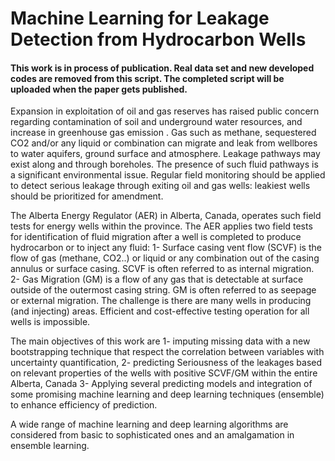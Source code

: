 # Machine Learning for Leakage Detection from Hydrocarbon Wells

#### This work is in process of publication. Real data set and new developed codes are removed from this script. The completed script will be uploaded when the paper gets published. 

Expansion in exploitation of oil and gas reserves has raised public concern regarding contamination of soil and underground water resources, and increase in greenhouse gas emission . Gas such as methane, sequestered CO2 and/or any liquid or combination can migrate and leak from wellbores to water aquifers, ground surface and atmosphere. Leakage pathways may exist along and through boreholes. The presence of such fluid pathways is a significant environmental issue. Regular field monitoring should be applied to detect serious leakage through exiting oil and gas wells: leakiest wells should be prioritized for amendment.

The Alberta Energy Regulator (AER) in Alberta, Canada, operates such field tests for energy wells within the province. The AER applies two field tests for identification of fluid migration after a well is completed to produce hydrocarbon or to inject any fluid: 1- Surface casing vent flow (SCVF) is the flow of gas (methane, CO2..) or liquid or any combination out of the casing annulus or surface casing. SCVF is often referred to as internal migration. 2- Gas Migration (GM) is a flow of any gas that is detectable at surface outside of the outermost casing string. GM is often referred to as seepage or external migration. The challenge is there are many wells in producing (and injecting) areas. Efficient and cost-effective testing operation for all wells is impossible.

The main objectives of this work are 1- imputing missing data with a new bootstrapping technique that respect the correlation between variables with uncertainty quantification, 2- predicting Seriousness of the leakages based on relevant properties of the wells with positive SCVF/GM within the entire Alberta, Canada 3- Applying several predicting models and integration of some promising machine learning and deep learning techniques (ensemble) to enhance efficiency of prediction.

A wide range of machine learning and deep learning algorithms are considered from basic to sophisticated ones and an amalgamation in ensemble learning.
